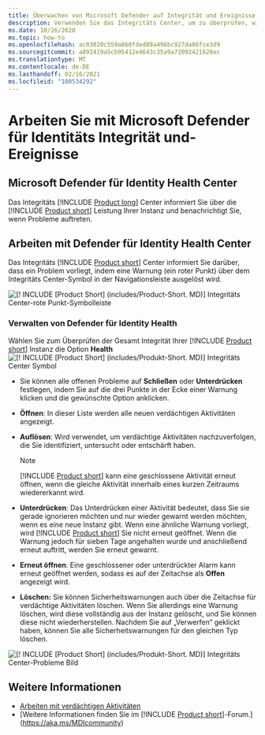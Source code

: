 ```yaml
---
title: Überwachen von Microsoft Defender auf Integrität und Ereignisse des Identitäts Systems
description: Verwenden Sie das Integritäts Center, um zu überprüfen, wie der Microsoft Defender für Identity-Dienst funktioniert, und dass Sie über mögliche Probleme informiert werden und Systemereignisse in der Ereignisanzeige anzeigen können.
ms.date: 10/26/2020
ms.topic: how-to
ms.openlocfilehash: ac03020c559a860fded89a496bc927da06fce3d9
ms.sourcegitcommit: a892419a5cb95412e4643c35a9a72092421628ec
ms.translationtype: MT
ms.contentlocale: de-DE
ms.lasthandoff: 02/16/2021
ms.locfileid: "100534292"
---
```

# <a name="work-with-microsoft-defender-for-identity-health-and-events"></a>Arbeiten Sie mit Microsoft Defender für Identitäts Integrität und-Ereignisse

## <a name="microsoft-defender-for-identity-health-center"></a>Microsoft Defender für Identity Health Center

Das Integritäts [!INCLUDE [Product long](includes/product-long.md)] Center informiert Sie über die [!INCLUDE [Product short](includes/product-short.md)] Leistung Ihrer Instanz und benachrichtigt Sie, wenn Probleme auftreten.

## <a name="working-with-the-defender-for-identity-health-center"></a>Arbeiten mit Defender für Identity Health Center

Das Integritäts [!INCLUDE [Product short](includes/product-short.md)] Center informiert Sie darüber, dass ein Problem vorliegt, indem eine Warnung (ein roter Punkt) über dem Integritäts Center-Symbol in der Navigationsleiste ausgelöst wird.

![[! INCLUDE [Product Short] (includes/Product-Short. MD)] Integritäts Center-rote Punkt-Symbolleiste](media/health-bar.png)

### <a name="managing-defender-for-identity-health"></a>Verwalten von Defender für Identity Health

Wählen Sie zum Überprüfen der Gesamt Integrität Ihrer [!INCLUDE [Product short](includes/product-short.md)] Instanz die Option **Health** ![ [! INCLUDE [Product Short] (includes/Produkt-Short. MD)] Integritäts Center Symbol](media/red-dot.png)

- Sie können alle offenen Probleme auf **Schließen** oder **Unterdrücken** festlegen, indem Sie auf die drei Punkte in der Ecke einer Warnung klicken und die gewünschte Option anklicken.

- **Öffnen**: In dieser Liste werden alle neuen verdächtigen Aktivitäten angezeigt.

- **Auflösen**: Wird verwendet, um verdächtige Aktivitäten nachzuverfolgen, die Sie identifiziert, untersucht oder entschärft haben.

    > [!NOTE]
    > [!INCLUDE [Product short](includes/product-short.md)] kann eine geschlossene Aktivität erneut öffnen, wenn die gleiche Aktivität innerhalb eines kurzen Zeitraums wiedererkannt wird.

- **Unterdrücken**: Das Unterdrücken einer Aktivität bedeutet, dass Sie sie gerade ignorieren möchten und nur wieder gewarnt werden möchten, wenn es eine neue Instanz gibt. Wenn eine ähnliche Warnung vorliegt, wird [!INCLUDE [Product short](includes/product-short.md)] Sie nicht erneut geöffnet. Wenn die Warnung jedoch für sieben Tage angehalten wurde und anschließend erneut auftritt, werden Sie erneut gewarnt.

- **Erneut öffnen**: Eine geschlossener oder unterdrückter Alarm kann erneut geöffnet werden, sodass es auf der Zeitachse als **Offen** angezeigt wird.

- **Löschen:** Sie können Sicherheitswarnungen auch über die Zeitachse für verdächtige Aktivitäten löschen. Wenn Sie allerdings eine Warnung löschen, wird diese vollständig aus der Instanz gelöscht, und Sie können diese nicht wiederherstellen. Nachdem Sie auf „Verwerfen“ geklickt haben, können Sie alle Sicherheitswarnungen für den gleichen Typ löschen.

![[! INCLUDE [Product Short] (includes/Produkt-Short. MD)] Integritäts Center-Probleme Bild](media/health-issue.png)

## <a name="see-also"></a>Weitere Informationen

- [Arbeiten mit verdächtigen Aktivitäten](working-with-suspicious-activities.md)
- [Weitere Informationen finden Sie im [!INCLUDE [Product short](includes/product-short.md)]-Forum.](https://aka.ms/MDIcommunity)
